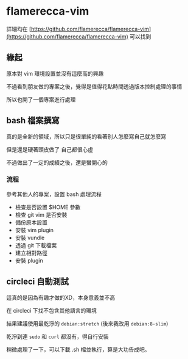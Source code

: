 # flamerecca-vim 

詳細均在 [https://github.com/flamerecca/flamerecca-vim](https://github.com/flamerecca/flamerecca-vim) 可以找到

## 緣起

原本對 vim 環境設置並沒有這麼高的興趣

不過看到朋友做的專案之後，覺得是值得花點時間透過版本控制處理的事情

所以也開了一個專案進行處理

## bash 檔案撰寫
真的是全新的領域，所以只是很單純的看著別人怎麼寫自己就怎麼寫

但是還是硬著頭皮做了 自己都很心虛

不過做出了一定的成績之後，還是蠻開心的

### 流程
參考其他人的專案，設置 bash 處理流程

* 檢查是否設置 $HOME 參數
* 檢查 git vim 是否安裝
* 備份原本設置
* 安裝 vim plugin
* 安裝 vundle
* 透過 git 下載檔案
* 建立相對路徑
* 安裝 plugin


## circleci 自動測試
這真的是因為有趣才做的XD，本身意義並不高

在 circleci 下找不包含其他語言的環境

結果建議使用最乾淨的 `debian:stretch` (後來我改用 `debian:8-slim`)

乾淨到連 `sudo` 和 `curl` 都沒有，得自行安裝

稍微處理了一下，可以下載 .sh 檔並執行，算是大功告成吧。
